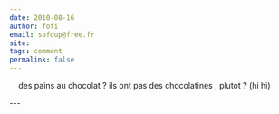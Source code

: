 ```yaml
---
date: 2010-08-16
author: fofi
email: sofdup@free.fr
site: 
tags: comment
permalink: false
---
```


<p>&nbsp;&nbsp;&nbsp; des pains au chocolat ? ils ont pas des chocolatines , plutot ? (hi hi)</p>
---